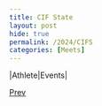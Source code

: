 ```yaml
---
title: CIF State
layout: post
hide: true
permalink: /2024/CIFS
categories: [Meets]
---
```



|Athlete|Events|

<div style="text-align: left"> <a href="{{site.baseurl}}/2024/CIFF">Prev</a></div> 